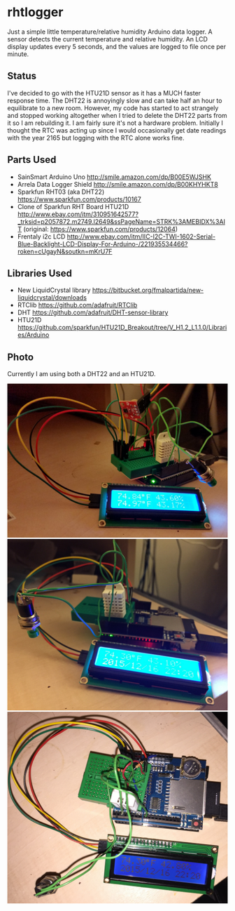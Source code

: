 # rhtlogger
Just a simple little temperature/relative humidity Arduino data logger. A sensor detects the current temperature and relative humidity. An LCD display updates every 5 seconds, and the values are logged to file once per minute.

## Status

I've decided to go with the HTU21D sensor as it has a MUCH faster response time. The DHT22 is annoyingly slow and can take half an hour to equilibrate to a new room. However, my code has started to act strangely and stopped working altogether when I tried to delete the DHT22 parts from it so I am rebuilding it. I am fairly sure it's not a hardware problem. Initially I thought the RTC was acting up since I would occasionally get date readings with the year 2165 but logging with the RTC alone works fine.

## Parts Used

- SainSmart Arduino Uno http://smile.amazon.com/dp/B00E5WJSHK
- Arrela Data Logger Shield http://smile.amazon.com/dp/B00KHYHKT8
- Sparkfun RHT03 (aka DHT22) https://www.sparkfun.com/products/10167
- Clone of Sparkfun RHT Board HTU21D http://www.ebay.com/itm/310951642577?_trksid=p2057872.m2749.l2649&ssPageName=STRK%3AMEBIDX%3AIT (original: https://www.sparkfun.com/products/12064)
- Frentaly i2c LCD http://www.ebay.com/itm/IIC-I2C-TWI-1602-Serial-Blue-Backlight-LCD-Display-For-Arduino-/221935534466?roken=cUgayN&soutkn=mKrU7F

## Libraries Used

- New LiquidCrystal library https://bitbucket.org/fmalpartida/new-liquidcrystal/downloads
- RTClib https://github.com/adafruit/RTClib
- DHT https://github.com/adafruit/DHT-sensor-library
- HTU21D https://github.com/sparkfun/HTU21D_Breakout/tree/V_H1.2_L1.1.0/Libraries/Arduino

## Photo

Currently I am using both a DHT22 and an HTU21D.

![alt tag](https://github.com/lizcorson/rhtlogger/blob/master/photos/dec17.jpg)
![alt tag](https://github.com/lizcorson/rhtlogger/blob/master/photos/dec16_front.jpg)
![alt tag](https://github.com/lizcorson/rhtlogger/blob/master/photos/dec16_top.jpg)
